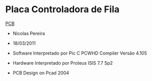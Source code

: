 # Placa Controladora de Fila

[PCB](https://i.ibb.co/P1SKZTn/Display-2.jpg)

- Nicolas Pereira

- 18/03/2011

- Software Interpretado por Pic C PCWHD Compiler Versão 4.105

- Hardware Interpretado por Proteus ISIS 7.7 Sp2

- PCB Design on Pcad 2004
